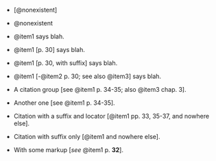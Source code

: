 

-   [@nonexistent]

-   @nonexistent

-   @item1 says blah.

-   @item1 [p. 30] says blah.

-   @item1 [p. 30, with suffix] says blah.

-   @item1 [-@item2 p. 30; see also @item3] says blah.

-   A citation group [see @item1 p. 34-35; also @item3 chap. 3].

-   Another one [see @item1 p. 34-35].

-   Citation with a suffix and locator [@item1 pp. 33, 35-37, and nowhere else].

-   Citation with suffix only [@item1 and nowhere else].

-   With some markup [*see* @item1 p. **32**].
